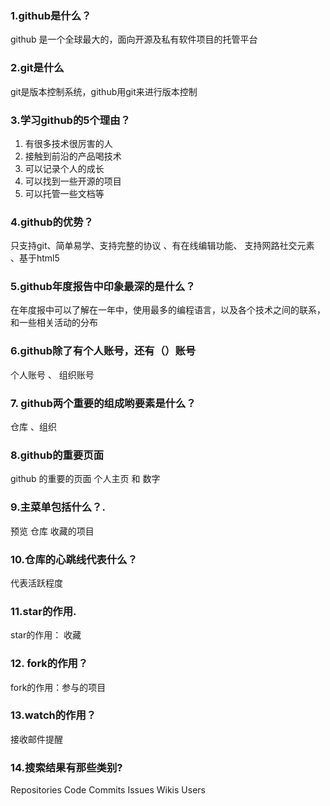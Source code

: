 ### 1.github是什么？
  github 是一个全球最大的，面向开源及私有软件项目的托管平台
### 2.git是什么
  git是版本控制系统，github用git来进行版本控制
### 3.学习github的5个理由？
 1. 有很多技术很厉害的人
 2. 接触到前沿的产品喝技术 
 3. 可以记录个人的成长 
 4. 可以找到一些开源的项目
 5. 可以托管一些文档等
### 4.github的优势？
  只支持git、简单易学、支持完整的协议  、有在线编辑功能、  支持网路社交元素   、基于html5  
### 5.github年度报告中印象最深的是什么？
  在年度报中可以了解在一年中，使用最多的编程语言，以及各个技术之间的联系，和一些相关活动的分布
### 6.github除了有个人账号，还有（）账号
  个人账号 、 组织账号  
### 7. github两个重要的组成哟要素是什么？
   仓库 、组织
### 8.github的重要页面
  github 的重要的页面  个人主页  和 数字
### 9.主菜单包括什么？.
   预览  仓库  收藏的项目
### 10.仓库的心跳线代表什么？
   代表活跃程度
### 11.star的作用.
  star的作用： 收藏
### 12. fork的作用？
   fork的作用：参与的项目
### 13.watch的作用？
   接收邮件提醒
### 14.搜索结果有那些类别?
  Repositories     Code    Commits    Issues    Wikis   Users   
